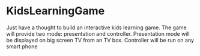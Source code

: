 # KidsLearningGame
Just have a thought to build an interactive kids learning game. The game will provide two mode: presentation and controller.
Presentation mode will be displayed on big screen TV from an TV box. Controller will be run on any smart phone
